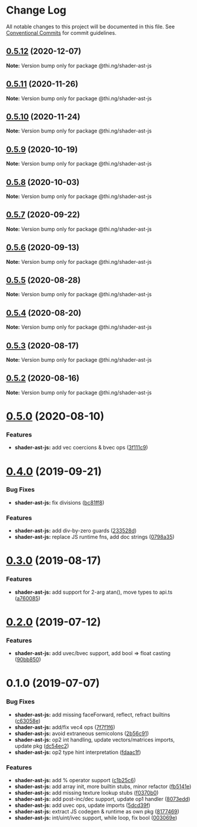 # Change Log

All notable changes to this project will be documented in this file.
See [Conventional Commits](https://conventionalcommits.org) for commit guidelines.

## [0.5.12](https://github.com/thi-ng/umbrella/compare/@thi.ng/shader-ast-js@0.5.11...@thi.ng/shader-ast-js@0.5.12) (2020-12-07)

**Note:** Version bump only for package @thi.ng/shader-ast-js





## [0.5.11](https://github.com/thi-ng/umbrella/compare/@thi.ng/shader-ast-js@0.5.10...@thi.ng/shader-ast-js@0.5.11) (2020-11-26)

**Note:** Version bump only for package @thi.ng/shader-ast-js





## [0.5.10](https://github.com/thi-ng/umbrella/compare/@thi.ng/shader-ast-js@0.5.9...@thi.ng/shader-ast-js@0.5.10) (2020-11-24)

**Note:** Version bump only for package @thi.ng/shader-ast-js





## [0.5.9](https://github.com/thi-ng/umbrella/compare/@thi.ng/shader-ast-js@0.5.8...@thi.ng/shader-ast-js@0.5.9) (2020-10-19)

**Note:** Version bump only for package @thi.ng/shader-ast-js





## [0.5.8](https://github.com/thi-ng/umbrella/compare/@thi.ng/shader-ast-js@0.5.7...@thi.ng/shader-ast-js@0.5.8) (2020-10-03)

**Note:** Version bump only for package @thi.ng/shader-ast-js





## [0.5.7](https://github.com/thi-ng/umbrella/compare/@thi.ng/shader-ast-js@0.5.6...@thi.ng/shader-ast-js@0.5.7) (2020-09-22)

**Note:** Version bump only for package @thi.ng/shader-ast-js





## [0.5.6](https://github.com/thi-ng/umbrella/compare/@thi.ng/shader-ast-js@0.5.5...@thi.ng/shader-ast-js@0.5.6) (2020-09-13)

**Note:** Version bump only for package @thi.ng/shader-ast-js





## [0.5.5](https://github.com/thi-ng/umbrella/compare/@thi.ng/shader-ast-js@0.5.4...@thi.ng/shader-ast-js@0.5.5) (2020-08-28)

**Note:** Version bump only for package @thi.ng/shader-ast-js





## [0.5.4](https://github.com/thi-ng/umbrella/compare/@thi.ng/shader-ast-js@0.5.3...@thi.ng/shader-ast-js@0.5.4) (2020-08-20)

**Note:** Version bump only for package @thi.ng/shader-ast-js





## [0.5.3](https://github.com/thi-ng/umbrella/compare/@thi.ng/shader-ast-js@0.5.2...@thi.ng/shader-ast-js@0.5.3) (2020-08-17)

**Note:** Version bump only for package @thi.ng/shader-ast-js





## [0.5.2](https://github.com/thi-ng/umbrella/compare/@thi.ng/shader-ast-js@0.5.1...@thi.ng/shader-ast-js@0.5.2) (2020-08-16)

**Note:** Version bump only for package @thi.ng/shader-ast-js





# [0.5.0](https://github.com/thi-ng/umbrella/compare/@thi.ng/shader-ast-js@0.4.40...@thi.ng/shader-ast-js@0.5.0) (2020-08-10)


### Features

* **shader-ast-js:** add vec coercions & bvec ops ([3f111c9](https://github.com/thi-ng/umbrella/commit/3f111c98190c8c6972033901df391a237d7d8491))





# [0.4.0](https://github.com/thi-ng/umbrella/compare/@thi.ng/shader-ast-js@0.3.1...@thi.ng/shader-ast-js@0.4.0) (2019-09-21)

### Bug Fixes

* **shader-ast-js:** fix divisions ([bc81ff8](https://github.com/thi-ng/umbrella/commit/bc81ff8))

### Features

* **shader-ast-js:** add div-by-zero guards ([233528d](https://github.com/thi-ng/umbrella/commit/233528d))
* **shader-ast-js:** replace JS runtime fns, add doc strings ([0798a35](https://github.com/thi-ng/umbrella/commit/0798a35))

# [0.3.0](https://github.com/thi-ng/umbrella/compare/@thi.ng/shader-ast-js@0.2.3...@thi.ng/shader-ast-js@0.3.0) (2019-08-17)

### Features

* **shader-ast-js:** add support for 2-arg atan(), move types to api.ts ([a760085](https://github.com/thi-ng/umbrella/commit/a760085))

# [0.2.0](https://github.com/thi-ng/umbrella/compare/@thi.ng/shader-ast-js@0.1.1...@thi.ng/shader-ast-js@0.2.0) (2019-07-12)

### Features

* **shader-ast-js:** add uvec/bvec support, add bool => float casting ([90bb850](https://github.com/thi-ng/umbrella/commit/90bb850))

# 0.1.0 (2019-07-07)

### Bug Fixes

* **shader-ast-js:** add missing faceForward, reflect, refract builtins ([c63058e](https://github.com/thi-ng/umbrella/commit/c63058e))
* **shader-ast-js:** add/fix vec4 ops ([7f7f1f6](https://github.com/thi-ng/umbrella/commit/7f7f1f6))
* **shader-ast-js:** avoid extraneous semicolons ([2b56c91](https://github.com/thi-ng/umbrella/commit/2b56c91))
* **shader-ast-js:** op2 int handling, update vectors/matrices imports, update pkg ([dc54ec2](https://github.com/thi-ng/umbrella/commit/dc54ec2))
* **shader-ast-js:** op2 type hint interpretation ([fdaac1f](https://github.com/thi-ng/umbrella/commit/fdaac1f))

### Features

* **shader-ast-js:** add % operator support ([c1b25c6](https://github.com/thi-ng/umbrella/commit/c1b25c6))
* **shader-ast-js:** add array init, more builtin stubs, minor refactor ([fb5141e](https://github.com/thi-ng/umbrella/commit/fb5141e))
* **shader-ast-js:** add missing texture lookup stubs ([f0370b0](https://github.com/thi-ng/umbrella/commit/f0370b0))
* **shader-ast-js:** add post-inc/dec support, update op1 handler ([8073edd](https://github.com/thi-ng/umbrella/commit/8073edd))
* **shader-ast-js:** add uvec ops, update imports ([5dcd39f](https://github.com/thi-ng/umbrella/commit/5dcd39f))
* **shader-ast-js:** extract JS codegen & runtime as own pkg ([8177469](https://github.com/thi-ng/umbrella/commit/8177469))
* **shader-ast-js:** int/uint/ivec support, while loop, fix bool ([003069e](https://github.com/thi-ng/umbrella/commit/003069e))
